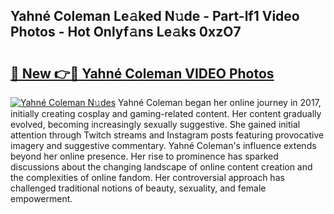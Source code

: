 ## Yahné Coleman Le𝚊ked N𝚞de - Part-lf1 Video Photos - Hot Onlyf𝚊ns Le𝚊ks 0xzO7

# <h2><a href="http://ab23782.deff.icu/?id=Yahne%cc%81+Coleman">🔗 New 👉🔴 Yahné Coleman VIDEO Photos</a></h2>

[![Yahné Coleman N𝚞des](https://i.imgur.com/rIISA9y.gif)](http://ab23782.deff.icu/?id=Yahne%cc%81+Coleman)
Yahné Coleman began her online journey in 2017, initially creating cosplay and gaming-related content. Her content gradually evolved, becoming increasingly sexually suggestive. She gained initial attention through Twitch streams and Instagram posts featuring provocative imagery and suggestive commentary. Yahné Coleman's influence extends beyond her online presence. Her rise to prominence has sparked discussions about the changing landscape of online content creation and the complexities of online fandom. Her controversial approach has challenged traditional notions of beauty, sexuality, and female empowerment.
